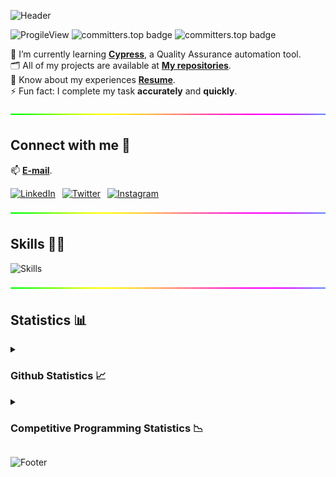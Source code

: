 ![Header](https://capsule-render.vercel.app/api?type=waving&color=gradient&height=222&section=header&text=Hi,%20I'm%20Mohammad%20Abohasan!%20%F0%9F%91%8B&fontSize=45)

![ProgileView](https://komarev.com/ghpvc/?username=mohammad-abohasan&label=Profile%20views&color=44CC11&style=flat)
![committers.top badge](https://user-badge.committers.top/palestine_public/Mohammad-Abohasan.svg)
![committers.top badge](https://user-badge.committers.top/palestine/Mohammad-Abohasan.svg)

🔭 I’m currently learning [**Cypress**](https://www.cypress.io), a Quality Assurance automation tool. <br />
🗂️ All of my projects are available at [**My repositories**](https://github.com/Mohammad-Abohasan?tab=repositories). <br />
📄 Know about my experiences **<a href="https://drive.google.com/file/d/1AnGeB2OC8OYliAoXoiBlXdRP5834KLsD" target="_blank">Resume</a>**. <br />
⚡ Fun fact: I complete my task **accurately** and **quickly**.

<img src="https://github.com/Mohammad-Abohasan/Mohammad-Abohasan/blob/master/Line-Abohasan.gif" width="1100px" height="10px">

<h2>Connect with me 📨</h2>

📫 [**E-mail**](mailto:mo7ammad.saed@gmail.com).

[![LinkedIn](https://skillicons.dev/icons?i=linkedin)](https://linkedin.com/in/mohammad-abohasan)
&ensp;[![Twitter](https://skillicons.dev/icons?i=twitter)](https://twitter.com/mo7ammad_saed)
&ensp;[![Instagram](https://skillicons.dev/icons?i=instagram)](https://www.instagram.com/mohammad._.abohasan)

<img src="https://github.com/Mohammad-Abohasan/Mohammad-Abohasan/blob/master/Line-Abohasan.gif" width="1100px" height="10px">

<h2>Skills 🧠💡</h2>

![Skills](https://skillicons.dev/icons?i=c,cpp,cs,java,html,css,bootstrap,jquery,js,ts,jenkins,gherkin,postgres,dotnet,php,nodejs,expressjs,react,mongodb,sequelize,r,git,github,githubactions,bash,md,postman,vscode,visualstudio,idea,discord,arduino,autocad&perline=11)

<img src="https://github.com/Mohammad-Abohasan/Mohammad-Abohasan/blob/master/Line-Abohasan.gif" width="1100px" height="10px">

<h2>Statistics 📊</h2>
<details>
  <summary><h3>Github Statistics 📈</h3></summary>
    <div align="center">
      <img height=177.99 src="https://github-readme-stats.vercel.app/api/top-langs?username=Mohammad-Abohasan&layout=compact&theme=radical&hide_border=true" />
        &ensp;
      <img width=623 src="https://github-profile-summary-cards.vercel.app/api/cards/profile-details?username=Mohammad-Abohasan&theme=radical&hide_border=true" />
      <img src="https://github-readme-stats.vercel.app/api?username=Mohammad-Abohasan&theme=radical&hide_border=true" />
        &ensp;
      <img src="https://github-readme-streak-stats.herokuapp.com/?user=Mohammad-Abohasan&theme=radical&hide_border=true" />
    </div>
</details>
<details>
  <summary><h3>Competitive Programming Statistics 📉</h3></summary>
    <div align="center">
      <img height=350 src="https://codeforces-readme-stats.vercel.app/api/card?username=Mohammad_Abohasan&force_username=true&theme=nord&border_color=#FFF" />
        &ensp;
      <img height=350 src="https://leetcode.card.workers.dev/Mohammad-Abohasan?theme=nord&font=baloo&extension=activity&border_color=#FFF" />
    </div>
</details> 


![Footer](https://capsule-render.vercel.app/api?type=waving&color=gradient&height=111&section=footer)
